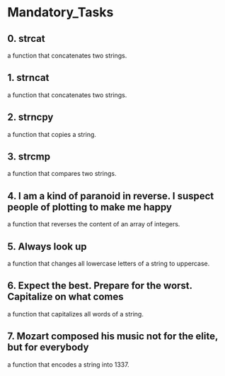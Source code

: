 <h1>Mandatory_Tasks</h1>

## 0. strcat
a function that concatenates two strings.
## 1. strncat
a function that concatenates two strings.
## 2. strncpy
a function that copies a string.
## 3. strcmp
a function that compares two strings.
## 4. I am a kind of paranoid in reverse. I suspect people of plotting to make me happy
a function that reverses the content of an array of integers.
## 5. Always look up
a function that changes all lowercase letters of a string to uppercase.
## 6. Expect the best. Prepare for the worst. Capitalize on what comes
a function that capitalizes all words of a string.
## 7. Mozart composed his music not for the elite, but for everybody
a function that encodes a string into 1337.
